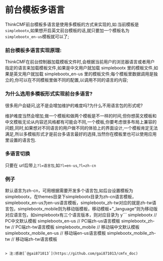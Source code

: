 # 前台模板多语言

ThinkCMF前台模板多语言是使用多模板的方式来实现的,如:当前模板是`simplebootx`,如果想开启英文前台模板的话,就只要加一个模板名为 `simplebootx_en-us`模板就可以了;


### 前台模板多语言实现原理:

ThinkCMF在前台控制器加载模板文件时,会根据当前用户的浏览器语言或者用户指定的语言来加载模板文件,如果是中文用户就加载 simplebootx 里的模板文件,如果是英文用户就加载 simplebootx_en-us 里的模板文件;每个模板里数据调用是独立的,你可以在不同模板里做不同的配置,以调用不同的语言的内容;


### 为什么选用多模板形式实现前台多语言?

很多用户会疑问,这不是会增加维护的难度吗?为什么不用语言包的形式呢?

维护难度当然会增加,做一个模板和做两个模板是不一样的时间,但你想英文模板和中文模板无论从内容还风格都有可能会不同,一个模板,你要考虑很多布局上兼容的问题,同时,如果想对不同语言的用户做不同的体验上的界面设计,一个模板肯定无法满足,所以多模板形式才是前台多语言最好的选择,当然你在模板里也可以使用应用里设置的语言包.


### 多语言切换
只要在 url后带上`?l=语言包`,如`?l=en-us`,`?l=zh-cn`


### 例子

默认语言为zh-cn，可用根据需要开发多个语言包,如后台设置模板为simplebootx，在themes目录下simplebootx目录为zh-cn语言模板，simplebootx_en-us为en-us语言模板，simplebootx_zh-tw对应的就是zh-tw语言包，simplebootx_mobile则为移动版模板，移动模板+"_language"则为移动版对应语言包，如simplebootx有三个语言版本，则对应目录为 
y```
simplebootx // PC中文默认模板
simplebootx_en-us // PC端zh-us语言模板 
simplebootx_zh-tw // PC端zh-tw语言模板 
simplebootx_mobile // 移动端中文默认模板 
simplebootx_mobile_en-us // 移动端en-us语言模板 
simplebootx_mobile_zh-tw // 移动端zh-tw语言模板 
```

> 注:感谢[`@gai871013`](https://github.com/gai871013/cmfx_doc) 




